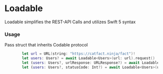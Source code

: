 # Loadable

 Loadable simplifies the REST-API Calls and utilizes Swift 5 syntax

### Usage

Pass struct that inherits Codable protocol

``` swift
        let url = URL(string: "https://catfact.ninja/fact")!
        let users: Users? = await Loadable<Users>(url: url).request()
        let (users: Users?, urlResponse: URLResponse?) = await Loadable<Users>(url: url).request()
        let (users: Users?, statusCode: Int?) = await Loadable<Users>(url: url).request()
```
